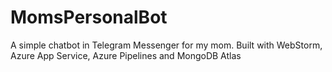 # MomsPersonalBot
A simple chatbot in Telegram Messenger for my mom. Built with WebStorm, Azure App Service, Azure Pipelines and MongoDB Atlas
